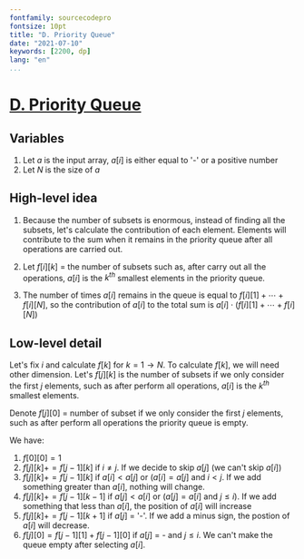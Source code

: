 ```yaml
---
fontfamily: sourcecodepro 
fontsize: 10pt
title: "D. Priority Queue"
date: "2021-07-10"
keywords: [2200, dp]
lang: "en"
...
```


# [D. Priority Queue](https://codeforces.com/problemset/problem/1542/D)

## Variables
1. Let $a$ is the input array, $a[i]$ is either equal to '-' or a positive number
2. Let $N$ is the size of $a$

## High-level idea
1. Because the number of subsets is enormous, 
instead of finding all the subsets, let's calculate the contribution of each element.
Elements will contribute to the sum when it remains in the priority queue after all operations are carried out.

2. Let $f[i][k]$ = the number of subsets such as, after carry out all the operations,
$a[i]$ is the $k^{th}$ smallest elements in the priority queue.

3. The number of times $a[i]$ remains in the queue is equal to $f[i][1] + \cdots + f[i][N]$, 
so the contribution of $a[i]$ to the total sum is $a[i] \cdot (f[i][1] + \cdots + f[i][N])$ 

## Low-level detail
Let's fix $i$ and calculate $f[k]$ for $k = 1 \rightarrow N$. To calculate $f[k]$, we will need
other dimension. Let's $f[j][k]$ is the number of subsets if we only
consider the first $j$ elements, such as after perform all operations, $a[i]$ is the $k^{th}$ smallest elements.

Denote $f[j][0]$ = number of subset if we only
consider the first $j$ elements, such as after perform all operations the priority queue is empty.

We have:

1. $f[0][0] = 1$ 
2. $f[j][k] += f[j - 1][k]$ if $i \neq j$. If we decide to skip $a[j]$ (we can't skip $a[i]$) 
2. $f[j][k] += f[j - 1][k]$ if $a[i] < a[j]$ or ($a[i] = a[j]$ and $i < j$. If we add something greater than $a[i]$, 
nothing will change.
4. $f[j][k] += f[j - 1][k - 1]$ if $a[j] < a[i]$ or ($a[j] = a[i]$ and $j \leq i)$. If we add
something that less than $a[i]$, the position of $a[i]$ will increase
5. $f[j][k] += f[j - 1][k + 1]$ if $a[j]$ = '-'. If we add a minus sign, the postion of $a[i]$ will decrease.
6. $f[j][0] = f[j - 1][1] + f[j - 1][0]$ if $a[j]$ = - and $j \leq i$. We can't make the 
queue empty after selecting $a[i]$.
